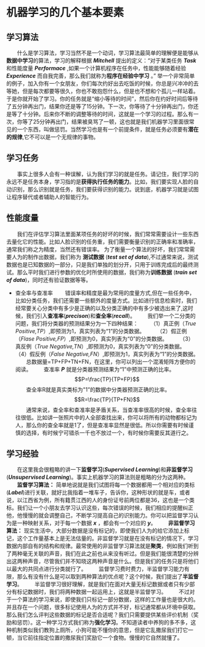 # **机器学习的几个基本要素**

## 学习算法
&emsp;&emsp;什么是学习算法，学习当然不是一个动词，学习算法最简单的理解便是能够从**数据中学习**的算法，学习的解释根据 ***Mitchell*** 提出的定义：“对于某类任务 ***Task*** 和性能度量 ***Performace*** ,如果一个计算机程序在任务中，性能能够随着经验 ***Experience*** 而自我完善，那么我们就称为**程序在经验中学习** 。”
举一个非常简单的例子，加入你有一个女朋友，你们每次约好出去吃饭的时候，你总是兴冲冲的去等她，但是每次都要等很久，你也不敢抱怨什么，但是也不想和个孤儿一样站着。于是你就开始了学习。你的任务就是“缩小等待的时间”，然后你在约好时间后等待了五分钟再出门，结果你还是等了15分钟。下一次，你等待了十分钟再出门，你还是等了十分钟。后来你不断的调整等待的时间，这就是一个学习的过程。那么有一次，你等了25分钟再出门，结果被臭骂了一顿，这也就是我们机器学习里面很常见的一个东西，叫做惩罚。当然学习也是有一个前提条件，就是任务必须要有**潜在的规律**,它不可以是一个无规律的事物。
## 学习任务
&emsp;&emsp;事实上很多人会有一种误解，认为我们学习的就是任务。请记住，我们学习的永远不是任务本身，学习指的是**获得执行任务的能力**。比如，我们要实现人脸的自动识别，那么识别就是任务，我们要获得识别的能力。说到底，机器学习就是试图让程序替代或者辅助人的智能行为。
## 性能度量
&emsp;&emsp;我们在评估学习算法里面某项任务的好坏的时候，我们常常需要设计一些东西去量化它的性能。比如人脸识别的任务重，我们需要衡量识别的正确率和准确率，通常我们称之为精度，当然还有错误率。
为了衡量一个算法的好坏，我们常常需要人为的制作出数据，我们称为 **测试数据** (***test set of data***),不过通常来说，测试数据也是已知数据的一部分，只是我们单独的划分开，只用于训练完成后的最终测试。那么平时我们进行参数的优化时所使用的数据，我们称为**训练数据** (***train set of data***)，同时还有验证数据等等。
- 查全率与查准率
&emsp;&emsp;错误率和精度是最为常用的度量方式,但在一些任务中，比如分类任务，我们还需要一些额外的度量方式。比如进行信息检索时，我们经常要关心分类中有多少是正确的以及分类正确的中有多少被选出来了,这时候，我们引入**查准率**(***precison***)和**查全率**(***recall***)。
&emsp;&emsp;我们举一个二分类的问题，我们将分类器的预测结果分为一下四种结果：
&emsp;&emsp;（1）真正例（*True Positive,TP*）,即预测为1，真实列表为“1”的分类数据。
&emsp;&emsp;（2）假正例（*Flase Positive,FP*）,即预测为0，真实列表为“0”的分类数据。
&emsp;&emsp;（3）真反例（*True Negative,TN*）,即预测为0，真实列表为“0”的分类数据。
&emsp;&emsp;（4）假反例（*False Negative,FN*）,即预测为1，真实列表为“1”的分类数据。
&emsp;&emsp;总数据量=TP+FP+TN+FN，在这里，你可以列出一个混淆矩阵方便你的阅读。
&emsp;&emsp;查准率 ***P*** 就是分类器预测结果为“1”中预测正确的比率。
$$P=\frac{TP}{TP+FP}$$
&emsp;&emsp;查全率R就是真实类标为"1”的数据中分类器预测正确的比率。
$$R=\frac{TP}{TP+FN}$$
&emsp;&emsp;通常来说，查全率和查准率是矛盾关系，当查准率很高的时候，查全率往往很低。比如讲一张照片中的人全部查找出来，你可以将所有的动物都标记为人，那么你的查全率就是1了，但是查准率显然是很低。所以你需要有时候谨慎的选择，有时候宁可错杀一千也不放过一个，有时候你需要反其道行之。

## **学习经验**
&emsp;&emsp;在这里我会很粗略的讲一下**监督学习**(***Supervised Learning***)和**非监督学习**(***Unsupervised Learning***)。事实上机器学习的算法则是粗略的分为这两种。
&emsp;&emsp;**监督学习算法：** 简单地说就是我们试图将每一个数据都用一个相对应的类标(***Label***)进行关联，就好比我指着一堆车子，告诉你，这种形状的就是车，或者说，以江西省为例，所有籍贯江西的人的身份证号前两位都是36，这也是一个类标。我们让一个小朋友去学习认识这些，每次错误的时候，我们相应的提醒纠正他，他慢慢的就会调整自己，不断学习提高自己的识别能力。你可以把监督学习认为是一种映射关系，对于每一个数据 ***x*** ，都会有一个对应的 ***y***。
&emsp;&emsp;**非监督学习算法：** 现实生活中，大部分数据是没有标记的，即使我们人为的给它添加上标记，这个工作量基本上是无法估量的。非监督学习就是在没有标记的情况下，学习数据内部自有的结构和规律。最常使用的非监督学习算法就是**聚类**，例如我们听到了两种毫无关联的声音，我们在此之前也从来没有听过。但是我们能很清楚的分辨出这两种声音，尽管我们并不知晓这两种声音是什么。但是我们的任务只是将他们以最大的共同点进行分类就行了。
&emsp;&emsp;监督学习费时费力，半监督学习能力有限，那么有没有什么是可以取到两种算法的优点呢？这个时候，我们提出了**半监督学习**。
&emsp;&emsp;半监督学习很好理解，就是我们在面对大量无标记数据或者只有少部分有标记数据时，我们将两种数据一起运用上，这就是半监督学习。
&emsp;&emsp;不过对于一个算法的学习来说，即使我们只标记一部分数据，这样的工作量也是很大的。并且存在一个问题，很多标记使用人为的方式并不好，标记通常都从环境中获取。那么我们怎么评判这些数据的标记是否合适呢？我们只需要提供某些评价机制（奖励和惩罚）。这一种学习方式我们称为**强化学习**。不知道读者中养狗的多不多，这种机制类似我们教狗上厕所，小狗可能不懂你的意思，但是它乱撒尿我们打它一顿，当它前往指定位置的撒尿我们奖励它一个食物。慢慢的它自然就懂了。
